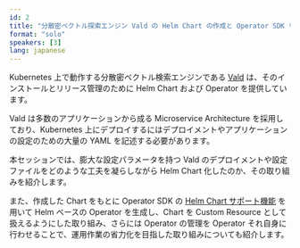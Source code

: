 ```yaml
---
id: 2
title: "分散密ベクトル探索エンジン Vald の Helm Chart の作成と Operator SDK を用いた Helm ベースの Operator の開発"
format: "solo"
speakers: [3]
lang: japanese
---
```


Kubernetes 上で動作する分散密ベクトル検索エンジンである [Vald](https://github.com/vdaas/vald) は、そのインストールとリリース管理のために Helm Chart および Operator を提供しています。

Vald は多数のアプリケーションから成る Microservice Architecture を採用しており、Kubernetes 上にデプロイするにはデプロイメントやアプリケーションの設定のための大量の YAML を記述する必要があります。

本セッションでは、膨大な設定パラメータを持つ Vald のデプロイメントや設定ファイルをどのような工夫を凝らしながら Helm Chart 化したのか、その取り組みを紹介します。

また、作成した Chart をもとに Operator SDK の [Helm Chart サポート機能](https://github.com/operator-framework/operator-sdk/blob/master/doc/helm/user-guide.md) を用いて Helm ベースの Operator を生成し、Chart を Custom Resource として扱えるようにした取り組み、さらには Operator の管理を Operator それ自身に行わせることで、運用作業の省力化を目指した取り組みについても紹介します。
